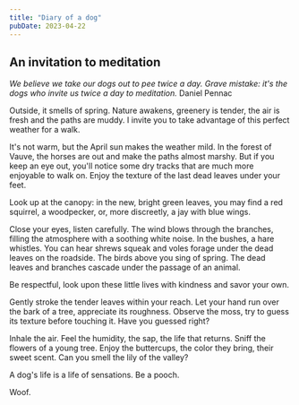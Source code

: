 ```yaml
---
title: "Diary of a dog"
pubDate: 2023-04-22
---
```


## An invitation to meditation

_We believe we take our dogs out to pee twice a day. Grave mistake: it's the dogs who invite us twice a day to meditation._ Daniel Pennac

Outside, it smells of spring. Nature awakens, greenery is tender, the air is fresh and the paths are muddy. I invite you to take advantage of this perfect weather for a walk.

It's not warm, but the April sun makes the weather mild. In the forest of Vauve, the horses are out and make the paths almost marshy. But if you keep an eye out, you'll notice some dry tracks that are much more enjoyable to walk on. Enjoy the texture of the last dead leaves under your feet.

Look up at the canopy: in the new, bright green leaves, you may find a red squirrel, a woodpecker, or, more discreetly, a jay with blue wings.

Close your eyes, listen carefully. The wind blows through the branches, filling the atmosphere with a soothing white noise. In the bushes, a hare whistles. You can hear shrews squeak and voles forage under the dead leaves on the roadside. The birds above you sing of spring. The dead leaves and branches cascade under the passage of an animal.

Be respectful, look upon these little lives with kindness and savor your own.

Gently stroke the tender leaves within your reach. Let your hand run over the bark of a tree, appreciate its roughness. Observe the moss, try to guess its texture before touching it. Have you guessed right?

Inhale the air. Feel the humidity, the sap, the life that returns. Sniff the flowers of a young tree. Enjoy the buttercups, the color they bring, their sweet scent. Can you smell the lily of the valley?

A dog's life is a life of sensations. Be a pooch.

Woof.